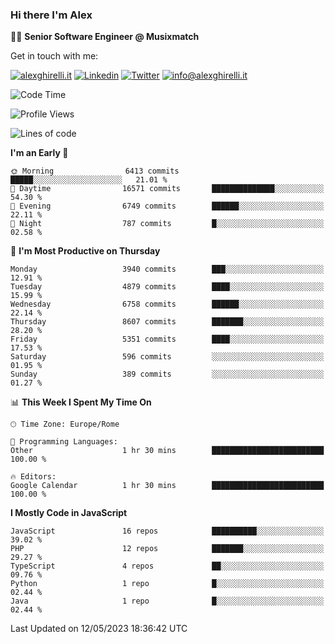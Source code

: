 ### Hi there I'm Alex

👨‍💻 __Senior Software Engineer @ Musixmatch__

Get in touch with me:

[![alexghirelli.it](https://img.shields.io/static/v1?label=alexghirelli.it&message=%20&color=red&logo=&style=flat-square&logoColor=white)](https://www.alexghirelli.it/)
[![Linkedin](https://img.shields.io/static/v1?label=Linkedin&message=%20&color=blue&logo=Linkedin&style=flat-square&logoColor=white)](https://linkedin.com/in/alexghirelli)
[![Twitter](https://img.shields.io/static/v1?label=Twitter&message=%20&color=blue&logo=Twitter&style=flat-square&logoColor=white)](https://twitter.com/alexGhirelli)
[![info@alexghirelli.it](https://img.shields.io/static/v1?label=info@alexghirelli.it&message=%20&color=red&logo=gmail&style=flat-square&logoColor=white)](mailto:info@alexghirelli.it)

<!--START_SECTION:waka-->
![Code Time](http://img.shields.io/badge/Code%20Time-7%2C445%20hrs%2050%20mins-blue)

![Profile Views](http://img.shields.io/badge/Profile%20Views-0-blue)

![Lines of code](https://img.shields.io/badge/From%20Hello%20World%20I%27ve%20Written-41.2%20million%20lines%20of%20code-blue)

**I'm an Early 🐤** 

```text
🌞 Morning                6413 commits        █████░░░░░░░░░░░░░░░░░░░░   21.01 % 
🌆 Daytime                16571 commits       ██████████████░░░░░░░░░░░   54.30 % 
🌃 Evening                6749 commits        ██████░░░░░░░░░░░░░░░░░░░   22.11 % 
🌙 Night                  787 commits         █░░░░░░░░░░░░░░░░░░░░░░░░   02.58 % 
```
📅 **I'm Most Productive on Thursday** 

```text
Monday                   3940 commits        ███░░░░░░░░░░░░░░░░░░░░░░   12.91 % 
Tuesday                  4879 commits        ████░░░░░░░░░░░░░░░░░░░░░   15.99 % 
Wednesday                6758 commits        ██████░░░░░░░░░░░░░░░░░░░   22.14 % 
Thursday                 8607 commits        ███████░░░░░░░░░░░░░░░░░░   28.20 % 
Friday                   5351 commits        ████░░░░░░░░░░░░░░░░░░░░░   17.53 % 
Saturday                 596 commits         ░░░░░░░░░░░░░░░░░░░░░░░░░   01.95 % 
Sunday                   389 commits         ░░░░░░░░░░░░░░░░░░░░░░░░░   01.27 % 
```


📊 **This Week I Spent My Time On** 

```text
🕑︎ Time Zone: Europe/Rome

💬 Programming Languages: 
Other                    1 hr 30 mins        █████████████████████████   100.00 % 

🔥 Editors: 
Google Calendar          1 hr 30 mins        █████████████████████████   100.00 % 
```

**I Mostly Code in JavaScript** 

```text
JavaScript               16 repos            ██████████░░░░░░░░░░░░░░░   39.02 % 
PHP                      12 repos            ███████░░░░░░░░░░░░░░░░░░   29.27 % 
TypeScript               4 repos             ██░░░░░░░░░░░░░░░░░░░░░░░   09.76 % 
Python                   1 repo              █░░░░░░░░░░░░░░░░░░░░░░░░   02.44 % 
Java                     1 repo              █░░░░░░░░░░░░░░░░░░░░░░░░   02.44 % 
```




 Last Updated on 12/05/2023 18:36:42 UTC
<!--END_SECTION:waka-->
